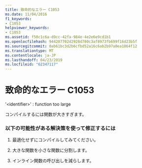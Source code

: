 ```yaml
---
title: 致命的なエラー C1053
ms.date: 11/04/2016
f1_keywords:
- C1053
helpviewer_keywords:
- C1053
ms.assetid: f50c1c6a-d9cc-42fa-984e-4e2e6e9cd1b1
ms.openlocfilehash: 944207702d2928d780c3af8973fb699f16d23b5f
ms.sourcegitcommit: 0ab61bc3d2b6cfbd52a16c6ab2b97a8ea1864f12
ms.translationtype: MT
ms.contentlocale: ja-JP
ms.lasthandoff: 04/23/2019
ms.locfileid: "62347117"
---
```

# <a name="fatal-error-c1053"></a>致命的なエラー C1053

'\<identifier>' : function too large

コンパイルするには関数が大きすぎます。

### <a name="to-fix-by-using-the-following-possible-solutions"></a>以下の可能性がある解決策を使って修正するには

1. 最適化せずにコンパイルしてみてください。

1. 大きな関数を小さな関数に分割します。

1. インライン関数の呼び出しを減らします。